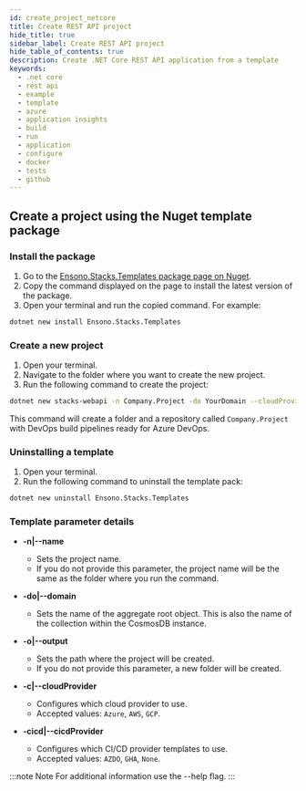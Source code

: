 ```yaml
---
id: create_project_netcore
title: Create REST API project
hide_title: true
sidebar_label: Create REST API project
hide_table_of_contents: true
description: Create .NET Core REST API application from a template
keywords:
  - .net core
  - rest api
  - example
  - template
  - azure
  - application insights
  - build
  - run
  - application
  - configure
  - docker
  - tests
  - github
---
```


## Create a project using the Nuget template package

### Install the package

1. Go to the [Ensono.Stacks.Templates package page on Nuget](https://www.nuget.org/packages/Ensono.Stacks.Templates/).
2. Copy the command displayed on the page to install the latest version of the package.
3. Open your terminal and run the copied command. For example:

```bash
dotnet new install Ensono.Stacks.Templates
```

### Create a new project

1. Open your terminal.
2. Navigate to the folder where you want to create the new project.
3. Run the following command to create the project:

```bash
dotnet new stacks-webapi -n Company.Project -do YourDomain --cloudProvider Azure
```

This command will create a folder and a repository called `Company.Project` with DevOps build pipelines ready for Azure DevOps.

### Uninstalling a template

1. Open your terminal.
2. Run the following command to uninstall the template pack:

```bash
dotnet new uninstall Ensono.Stacks.Templates
```

### Template parameter details

- **-n|--name**
  - Sets the project name.
  - If you do not provide this parameter, the project name will be the same as the folder where you run the command.

- **-do|--domain**
  - Sets the name of the aggregate root object. This is also the name of the collection within the CosmosDB instance.

- **-o|--output**
  - Sets the path where the project will be created.
  - If you do not provide this parameter, a new folder will be created.

- **-c|--cloudProvider**
  - Configures which cloud provider to use.
  - Accepted values: `Azure`, `AWS`, `GCP`.

- **-cicd|--cicdProvider**
  - Configures which CI/CD provider templates to use.
  - Accepted values: `AZDO`, `GHA`, `None`.

:::note Note
For additional information use the --help flag.
:::